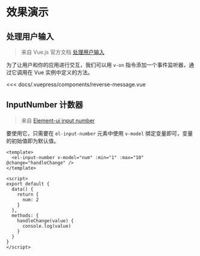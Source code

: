 # 效果演示

<!-- markdownlint-disable MD033 -->

## 处理用户输入

<demo-box title="处理用户输入" :js-res="['//unpkg.com/vue/dist/vue.js']">

> 来自 Vue.js 官方文档 [处理用户输入](https://cn.vuejs.org/v2/guide/#%E5%A4%84%E7%90%86%E7%94%A8%E6%88%B7%E8%BE%93%E5%85%A5)

为了让用户和你的应用进行交互，我们可以用 `v-on` 指令添加一个事件监听器，通过它调用在 Vue 实例中定义的方法。

<reverse-message slot="demo" />

<div slot="code">

<<< docs/.vuepress/components/reverse-message.vue

</div>

</demo-box>

## InputNumber 计数器

<!-- prettier-ignore -->
<demo-box
  title="InputNumber 计数器"
  :js-res="[
    '//unpkg.com/vue/dist/vue.js',
    '//unpkg.com/element-ui@2.12.0/lib/index.js'
  ]"
  :css-res="['//unpkg.com/element-ui@2.12.0/lib/theme-chalk/index.css']">

> 来自 [Element-ui input number](https://element.eleme.cn/#/zh-CN/component/input-number#inputnumber-ji-shu-qi)

要使用它，只需要在 `el-input-number` 元素中使用 `v-model` 绑定变量即可，变量的初始值即为默认值。

<element-input-number slot="demo" />

<div slot="code">

```vue
<template>
  <el-input-number v-model="num" :min="1" :max="10" @change="handleChange" />
</template>

<script>
export default {
  data() {
    return {
      num: 2
    }
  },
  methods: {
    handleChange(value) {
      console.log(value)
    }
  }
}
</script>
```

</div>

</demo-box>
